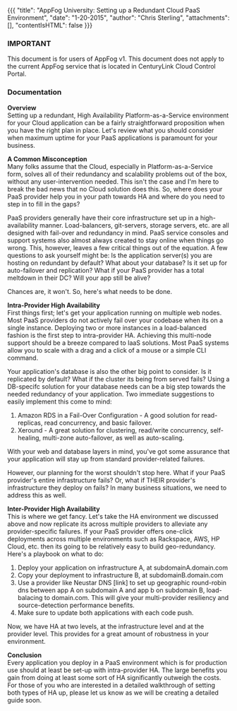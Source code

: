 {{{
  "title": "AppFog University: Setting up a Redundant Cloud PaaS Environment",
  "date": "1-20-2015",
  "author": "Chris Sterling",
  "attachments": [],
  "contentIsHTML": false
}}}

### IMPORTANT

This document is for users of AppFog v1. This document does not apply to the current AppFog service that is located in CenturyLink Cloud Control Portal.

### Documentation

<p><strong>Overview</strong><br /> Setting up a redundant, High Availability Platform-as-a-Service environment for your Cloud application can be a fairly straightforward proposition when you have the right plan in place. Let's review what you should consider when maximum uptime for your PaaS applications is paramount for your business.</p>
<p><strong>A Common Misconception</strong><br /> Many folks assume that the Cloud, especially in Platform-as-a-Service form, solves all of their redundancy and scalability problems out of the box, without any user-intervention needed. This isn't the case and I'm here to break the bad news that no Cloud solution does this. So, where does your PaaS provider help you in your path towards HA and where do you need to step in to fill in the gaps?</p>
<p>PaaS providers generally have their core infrastructure set up in a high-availability manner. Load-balancers, git-servers, storage servers, etc. are all designed with fail-over and redundancy in mind. PaaS service consoles and support systems also almost always created to stay online when things go wrong. This, however, leaves a few critical things out of the equation. A few questions to ask yourself might be: Is the application server(s) you are hosting on redundant by default? What about your database? Is it set up for auto-failover and replication? What if your PaaS provider has a total meltdown in their DC? Will your app still be alive?</p>
<p>Chances are, it won't. So, here's what needs to be done.</p>
<p><strong>Intra-Provider High Availability</strong><br /> First things first; let's get your application running on multiple web nodes. Most PaaS providers do not actively fail over your codebase when its on a single instance. Deploying two or more instances in a load-balanced fashion is the first step to intra-provider HA. Achieving this multi-node support should be a breeze compared to IaaS solutions. Most PaaS systems allow you to scale with a drag and a click of a mouse or a simple CLI command.</p>
<p>Your application's database is also the other big point to consider. Is it replicated by default? What if the cluster its being from served fails? Using a DB-specifc solution for your database needs can be a big step towards the needed redundancy of your application. Two immediate suggestions to easily implement this come to mind:</p>
<ol>
<li>Amazon RDS in a Fail-Over Configuration - A good solution for read-replicas, read concurrency, and basic failover.</li>
<li>Xeround - A great solution for clustering, read/write concurrency, self-healing, multi-zone auto-failover, as well as auto-scaling.</li>
</ol>
<p>With your web and database layers in mind, you've got some assurance that your application will stay up from standard provider-related failures.</p>
<p>However, our planning for the worst shouldn't stop here. What if your PaaS provider's entire infrastructure fails? Or, what if THEIR provider's infrastructure they deploy on fails? In many business situations, we need to address this as well.</p>
<p><strong>Inter-Provider High Availability</strong><br /> This is where we get fancy. Let's take the HA environment we discussed above and now replicate its across multiple providers to alleviate any provider-specific failures. If your PaaS provider offers one-click deployments across multiple environments such as Rackspace, AWS, HP Cloud, etc. then its going to be relatively easy to build geo-redundancy. Here's a playbook on what to do:</p>
<ol>
<li>Deploy your application on infrastructure A, at subdomainA.domain.com</li>
<li>Copy your deployment to infrastructure B, at subdomainB.domain.com</li>
<li>Use a provider like Neustar DNS [link] to set up geographic round-robin dns between app A on subdomain A and app b on subdomain B, load-balacing to domain.com. This will give your multi-provider resiliency and source-detection performance benefits.</li>
<li>Make sure to update both applications with each code push.</li>
</ol>
<p>Now, we have HA at two levels, at the infrastructure level and at the provider level. This provides for a great amount of robustness in your environment.</p>
<p><strong>Conclusion</strong><br /> Every application you deploy in a PaaS environment which is for production use should at least be set-up with intra-provider HA. The large benefits you gain from doing at least some sort of HA significantly outweigh the costs. For those of you who are interested in a detailed walkthrough of setting both types of HA up, please let us know as we will be creating a detailed guide soon.<br /> </p>
